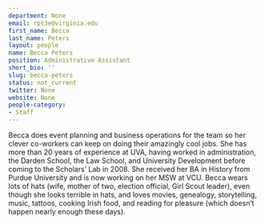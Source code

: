 ```yaml
---
department: None
email: rpt3e@virginia.edu
first_name: Becca
last_name: Peters
layout: people
name: Becca Peters
position: Administrative Assistant
short_bio: ''
slug: becca-peters
status: not_current
twitter: None
website: None
people-category:
- Staff
---
```


Becca does event planning and business operations for the team so her clever co-workers can keep on doing their amazingly cool jobs.   She has more than 20 years of experience at UVA, having worked in administration, the Darden School, the Law School, and University Development before coming to the Scholars’ Lab in 2008.  She received her BA in History from Purdue University and is now working on her MSW at VCU.  Becca wears lots of hats (wife, mother of two, election official, Girl Scout leader), even though she looks terrible in hats, and loves movies, genealogy, storytelling, music, tattoos, cooking Irish food, and reading for pleasure (which doesn’t happen nearly enough these days).

